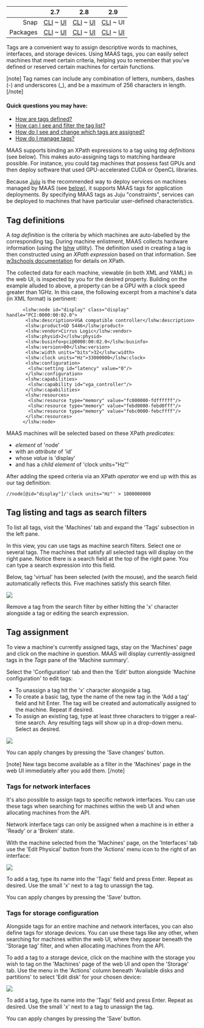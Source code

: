 <!-- deb-2-7-cli
||2.7|2.8|2.9|
|-----:|:-----:|:-----:|:-----:|
|Snap|[CLI](/t/maas-tags-snap-2-7-cli/2886) ~ [UI](/t/maas-tags-snap-2-7-ui/2887)|[CLI](/t/maas-tags-snap-2-8-cli/2888) ~ [UI](/t/maas-tags-snap-2-8-ui/2889)|[CLI](/t/maas-tags-snap-2-9-cli/2890) ~ [UI](/t/maas-tags-snap-2-9-ui/2891)|
|Packages|CLI ~ [UI](/t/maas-tags-deb-2-7-ui/2893)|[CLI](/t/maas-tags-deb-2-8-cli/2894) ~ [UI](/t/maas-tags-deb-2-8-ui/2895)|[CLI](/t/maas-tags-deb-2-9-cli/2896) ~ [UI](/t/maas-tags-deb-2-9-ui/2897)|
 deb-2-7-cli -->

<!-- deb-2-7-ui
||2.7|2.8|2.9|
|-----:|:-----:|:-----:|:-----:|
|Snap|[CLI](/t/maas-tags-snap-2-7-cli/2886) ~ [UI](/t/maas-tags-snap-2-7-ui/2887)|[CLI](/t/maas-tags-snap-2-8-cli/2888) ~ [UI](/t/maas-tags-snap-2-8-ui/2889)|[CLI](/t/maas-tags-snap-2-9-cli/2890) ~ [UI](/t/maas-tags-snap-2-9-ui/2891)|
|Packages|[CLI](/t/maas-tags-deb-2-7-cli/2892) ~ UI|[CLI](/t/maas-tags-deb-2-8-cli/2894) ~ [UI](/t/maas-tags-deb-2-8-ui/2895)|[CLI](/t/maas-tags-deb-2-9-cli/2896) ~ [UI](/t/maas-tags-deb-2-9-ui/2897)|
 deb-2-7-ui -->

<!-- deb-2-8-cli
||2.7|2.8|2.9|
|-----:|:-----:|:-----:|:-----:|
|Snap|[CLI](/t/maas-tags-snap-2-7-cli/2886) ~ [UI](/t/maas-tags-snap-2-7-ui/2887)|[CLI](/t/maas-tags-snap-2-8-cli/2888) ~ [UI](/t/maas-tags-snap-2-8-ui/2889)|[CLI](/t/maas-tags-snap-2-9-cli/2890) ~ [UI](/t/maas-tags-snap-2-9-ui/2891)|
|Packages|[CLI](/t/maas-tags-deb-2-7-cli/2892) ~ [UI](/t/maas-tags-deb-2-7-ui/2893)|CLI ~ [UI](/t/maas-tags-deb-2-8-ui/2895)|[CLI](/t/maas-tags-deb-2-9-cli/2896) ~ [UI](/t/maas-tags-deb-2-9-ui/2897)|
 deb-2-8-cli -->

<!-- deb-2-8-ui
||2.7|2.8|2.9|
|-----:|:-----:|:-----:|:-----:|
|Snap|[CLI](/t/maas-tags-snap-2-7-cli/2886) ~ [UI](/t/maas-tags-snap-2-7-ui/2887)|[CLI](/t/maas-tags-snap-2-8-cli/2888) ~ [UI](/t/maas-tags-snap-2-8-ui/2889)|[CLI](/t/maas-tags-snap-2-9-cli/2890) ~ [UI](/t/maas-tags-snap-2-9-ui/2891)|
|Packages|[CLI](/t/maas-tags-deb-2-7-cli/2892) ~ [UI](/t/maas-tags-deb-2-7-ui/2893)|[CLI](/t/maas-tags-deb-2-8-cli/2894) ~ UI|[CLI](/t/maas-tags-deb-2-9-cli/2896) ~ [UI](/t/maas-tags-deb-2-9-ui/2897)|
 deb-2-8-ui -->

<!-- deb-2-9-cli
||2.7|2.8|2.9|
|-----:|:-----:|:-----:|:-----:|
|Snap|[CLI](/t/maas-tags-snap-2-7-cli/2886) ~ [UI](/t/maas-tags-snap-2-7-ui/2887)|[CLI](/t/maas-tags-snap-2-8-cli/2888) ~ [UI](/t/maas-tags-snap-2-8-ui/2889)|[CLI](/t/maas-tags-snap-2-9-cli/2890) ~ [UI](/t/maas-tags-snap-2-9-ui/2891)|
|Packages|[CLI](/t/maas-tags-deb-2-7-cli/2892) ~ [UI](/t/maas-tags-deb-2-7-ui/2893)|[CLI](/t/maas-tags-deb-2-8-cli/2894) ~ [UI](/t/maas-tags-deb-2-8-ui/2895)|CLI ~ [UI](/t/maas-tags-deb-2-9-ui/2897)|
 deb-2-9-cli -->

<!-- deb-2-9-ui
||2.7|2.8|2.9|
|-----:|:-----:|:-----:|:-----:|
|Snap|[CLI](/t/maas-tags-snap-2-7-cli/2886) ~ [UI](/t/maas-tags-snap-2-7-ui/2887)|[CLI](/t/maas-tags-snap-2-8-cli/2888) ~ [UI](/t/maas-tags-snap-2-8-ui/2889)|[CLI](/t/maas-tags-snap-2-9-cli/2890) ~ [UI](/t/maas-tags-snap-2-9-ui/2891)|
|Packages|[CLI](/t/maas-tags-deb-2-7-cli/2892) ~ [UI](/t/maas-tags-deb-2-7-ui/2893)|[CLI](/t/maas-tags-deb-2-8-cli/2894) ~ [UI](/t/maas-tags-deb-2-8-ui/2895)|[CLI](/t/maas-tags-deb-2-9-cli/2896) ~ UI|
 deb-2-9-ui -->

<!-- snap-2-7-cli
||2.7|2.8|2.9|
|-----:|:-----:|:-----:|:-----:|
|Snap|CLI ~ [UI](/t/maas-tags-snap-2-7-ui/2887)|[CLI](/t/maas-tags-snap-2-8-cli/2888) ~ [UI](/t/maas-tags-snap-2-8-ui/2889)|[CLI](/t/maas-tags-snap-2-9-cli/2890) ~ [UI](/t/maas-tags-snap-2-9-ui/2891)|
|Packages|[CLI](/t/maas-tags-deb-2-7-cli/2892) ~ [UI](/t/maas-tags-deb-2-7-ui/2893)|[CLI](/t/maas-tags-deb-2-8-cli/2894) ~ [UI](/t/maas-tags-deb-2-8-ui/2895)|[CLI](/t/maas-tags-deb-2-9-cli/2896) ~ [UI](/t/maas-tags-deb-2-9-ui/2897)|
 snap-2-7-cli -->

<!-- snap-2-7-ui
||2.7|2.8|2.9|
|-----:|:-----:|:-----:|:-----:|
|Snap|[CLI](/t/maas-tags-snap-2-7-cli/2886) ~ UI|[CLI](/t/maas-tags-snap-2-8-cli/2888) ~ [UI](/t/maas-tags-snap-2-8-ui/2889)|[CLI](/t/maas-tags-snap-2-9-cli/2890) ~ [UI](/t/maas-tags-snap-2-9-ui/2891)|
|Packages|[CLI](/t/maas-tags-deb-2-7-cli/2892) ~ [UI](/t/maas-tags-deb-2-7-ui/2893)|[CLI](/t/maas-tags-deb-2-8-cli/2894) ~ [UI](/t/maas-tags-deb-2-8-ui/2895)|[CLI](/t/maas-tags-deb-2-9-cli/2896) ~ [UI](/t/maas-tags-deb-2-9-ui/2897)|
 snap-2-7-ui -->

<!-- snap-2-8-cli
||2.7|2.8|2.9|
|-----:|:-----:|:-----:|:-----:|
|Snap|[CLI](/t/maas-tags-snap-2-7-cli/2886) ~ [UI](/t/maas-tags-snap-2-7-ui/2887)|CLI ~ [UI](/t/maas-tags-snap-2-8-ui/2889)|[CLI](/t/maas-tags-snap-2-9-cli/2890) ~ [UI](/t/maas-tags-snap-2-9-ui/2891)|
|Packages|[CLI](/t/maas-tags-deb-2-7-cli/2892) ~ [UI](/t/maas-tags-deb-2-7-ui/2893)|[CLI](/t/maas-tags-deb-2-8-cli/2894) ~ [UI](/t/maas-tags-deb-2-8-ui/2895)|[CLI](/t/maas-tags-deb-2-9-cli/2896) ~ [UI](/t/maas-tags-deb-2-9-ui/2897)|
 snap-2-8-cli -->

<!-- snap-2-8-ui
||2.7|2.8|2.9|
|-----:|:-----:|:-----:|:-----:|
|Snap|[CLI](/t/maas-tags-snap-2-7-cli/2886) ~ [UI](/t/maas-tags-snap-2-7-ui/2887)|[CLI](/t/maas-tags-snap-2-8-cli/2888) ~ UI|[CLI](/t/maas-tags-snap-2-9-cli/2890) ~ [UI](/t/maas-tags-snap-2-9-ui/2891)|
|Packages|[CLI](/t/maas-tags-deb-2-7-cli/2892) ~ [UI](/t/maas-tags-deb-2-7-ui/2893)|[CLI](/t/maas-tags-deb-2-8-cli/2894) ~ [UI](/t/maas-tags-deb-2-8-ui/2895)|[CLI](/t/maas-tags-deb-2-9-cli/2896) ~ [UI](/t/maas-tags-deb-2-9-ui/2897)|
 snap-2-8-ui -->

<!-- snap-2-9-cli
||2.7|2.8|2.9|
|-----:|:-----:|:-----:|:-----:|
|Snap|[CLI](/t/maas-tags-snap-2-7-cli/2886) ~ [UI](/t/maas-tags-snap-2-7-ui/2887)|[CLI](/t/maas-tags-snap-2-8-cli/2888) ~ [UI](/t/maas-tags-snap-2-8-ui/2889)|CLI ~ [UI](/t/maas-tags-snap-2-9-ui/2891)|
|Packages|[CLI](/t/maas-tags-deb-2-7-cli/2892) ~ [UI](/t/maas-tags-deb-2-7-ui/2893)|[CLI](/t/maas-tags-deb-2-8-cli/2894) ~ [UI](/t/maas-tags-deb-2-8-ui/2895)|[CLI](/t/maas-tags-deb-2-9-cli/2896) ~ [UI](/t/maas-tags-deb-2-9-ui/2897)|
 snap-2-9-cli -->

||2.7|2.8|2.9|
|-----:|:-----:|:-----:|:-----:|
|Snap|[CLI](/t/maas-tags-snap-2-7-cli/2886) ~ [UI](/t/maas-tags-snap-2-7-ui/2887)|[CLI](/t/maas-tags-snap-2-8-cli/2888) ~ [UI](/t/maas-tags-snap-2-8-ui/2889)|[CLI](/t/maas-tags-snap-2-9-cli/2890) ~ UI|
|Packages|[CLI](/t/maas-tags-deb-2-7-cli/2892) ~ [UI](/t/maas-tags-deb-2-7-ui/2893)|[CLI](/t/maas-tags-deb-2-8-cli/2894) ~ [UI](/t/maas-tags-deb-2-8-ui/2895)|[CLI](/t/maas-tags-deb-2-9-cli/2896) ~ [UI](/t/maas-tags-deb-2-9-ui/2897)|

Tags are a convenient way to assign descriptive words to machines, interfaces, and storage devices. Using MAAS tags, you can easily select machines that meet certain criteria, helping you to remember that you've defined or reserved certain machines for certain functions. 

[note]
 Tag names can include any combination of letters, numbers, dashes (-) and underscores (_), and be a maximum of 256 characters in length.
[/note]

#### Quick questions you may have:

* [How are tags defined?](#heading--tag-definitions)
* [How can I see and filter the tag list?](#heading--tag-listing-and-tags-as-search-filters)
* [How do I see and change which tags are assigned?](#heading--tag-assignment)
* [How do I manage tags?](#heading--tag-management)

MAAS supports binding an XPath expressions to a tag using *tag definitions* (see below). This makes auto-assigning tags to matching hardware possible. For instance, you could tag machines that possess fast GPUs and then deploy software that used GPU-accelerated CUDA or OpenCL libraries.

Because [Juju](https://jujucharms.com/docs/stable/about-juju.html) is the recommended way to deploy services on machines managed by MAAS (see [below](#heading--tag-management)), it supports MAAS tags for application deployments. By specifying MAAS tags as Juju "constraints", services can be deployed to machines that have particular user-defined characteristics.

<h2 id="heading--tag-definitions">Tag definitions</h2>

A *tag definition* is the criteria by which machines are auto-labelled by the corresponding tag. During machine enlistment, MAAS collects hardware information (using the [lshw](http://ezix.org/project/wiki/HardwareLiSter) utility). The definition used in creating a tag is then constructed using an *XPath expression* based on that information. See [w3schools documentation](https://www.w3schools.com/xml/xpath_intro.asp) for details on XPath.

The collected data for each machine, viewable (in both XML and YAML) in the web UI, is inspected by you for the desired property. Building on the example alluded to above, a property can be a GPU with a clock speed greater than 1GHz. In this case, the following excerpt from a machine's data (in XML format) is pertinent:

``` nohighlight
      <lshw:node id="display" class="display" handle="PCI:0000:00:02.0">
       <lshw:description>VGA compatible controller</lshw:description>
       <lshw:product>GD 5446</lshw:product>
       <lshw:vendor>Cirrus Logic</lshw:vendor>
       <lshw:physid>2</lshw:physid>
       <lshw:businfo>pci@0000:00:02.0</lshw:businfo>
       <lshw:version>00</lshw:version>
       <lshw:width units="bits">32</lshw:width>
       <lshw:clock units="Hz">33000000</lshw:clock>
       <lshw:configuration>
        <lshw:setting id="latency" value="0"/>
       </lshw:configuration>
       <lshw:capabilities>
        <lshw:capability id="vga_controller"/>
       </lshw:capabilities>
       <lshw:resources>
        <lshw:resource type="memory" value="fc000000-fdffffff"/>
        <lshw:resource type="memory" value="febd0000-febd0fff"/>
        <lshw:resource type="memory" value="febc0000-febcffff"/>
       </lshw:resources>
      </lshw:node>
```

MAAS machines will be selected based on these XPath *predicates*:

-   *element* of 'node'
-   with an *attribute* of 'id'
-   whose *value* is 'display'
-   and has a *child element* of 'clock units="Hz"'

After adding the speed criteria via an XPath *operator* we end up with this as our tag definition:

``` nohighlight
//node[@id="display"]/'clock units="Hz"' > 1000000000
```

<h2 id="heading--tag-listing-and-tags-as-search-filters">Tag listing and tags as search filters</h2>

To list all tags, visit the 'Machines' tab and expand the 'Tags' subsection in the left pane.

In this view, you can use tags as machine search filters. Select one or several tags. The machines that satisfy all selected tags will display on the right pane. Notice there is a search field at the top of the right pane. You can type a search expression into this field.

Below, tag 'virtual' has been selected (with the mouse), and the search field automatically reflects this. Five machines satisfy this search filter.

<a href="https://assets.ubuntu.com/v1/69aa9997-nodes-tags__2.6-tags-filter.png" target = "_blank"><img src="https://assets.ubuntu.com/v1/69aa9997-nodes-tags__2.6-tags-filter.png"></a>

Remove a tag from the search filter by either hitting the 'x' character alongside a tag or editing the search expression.

<h2 id="heading--tag-assignment">Tag assignment</h2>

To view a machine's currently assigned tags, stay on the 'Machines' page and click on the machine in question. MAAS will display currently-assigned tags in the *Tags* pane of the 'Machine summary'.

Select the 'Configuration' tab and then the 'Edit' button alongside 'Machine configuration' to edit tags:

-   To unassign a tag hit the 'x' character alongside a tag.
-   To create a basic tag, type the name of the new tag in the 'Add a tag' field and hit Enter. The tag will be created and automatically assigned to the machine. Repeat if desired.
-   To assign an existing tag, type at least three characters to trigger a real-time search. Any resulting tags will show up in a drop-down menu. Select as desired.

<a href="https://assets.ubuntu.com/v1/250050ee-nodes-tags__2.6-tags-add-remove.png" target = "_blank"><img src="https://assets.ubuntu.com/v1/250050ee-nodes-tags__2.6-tags-add-remove.png"></a>

You can apply changes by pressing the 'Save changes' button.

[note]
New tags become available as a filter in the 'Machines' page in the web UI immediately after you add them.
[/note]

<h3 id="heading--tags-for-network-interfaces">Tags for network interfaces</h3>

It's also possible to assign tags to specific network interfaces. You can use these tags when searching for machines within the web UI and when allocating machines from the API.

Network interface tags can only be assigned when a machine is in either a 'Ready' or a 'Broken' state.

With the machine selected from the 'Machines' page, on the 'Interfaces' tab use the 'Edit Physical' button from the 'Actions' menu icon to the right of an interface:

<a href="https://assets.ubuntu.com/v1/dd9cf996-nodes-tags__2.6-tag-net-interfaces.png" target = "_blank"><img src="https://assets.ubuntu.com/v1/dd9cf996-nodes-tags__2.6-tag-net-interfaces.png"></a>

To add a tag, type its name into the 'Tags' field and press Enter. Repeat as desired. Use the small 'x' next to a tag to unassign the tag.

You can apply changes by pressing the 'Save' button.

<h3 id="heading--tags-for-storage-configuration">Tags for storage configuration</h3>

Alongside tags for an entire machine and network interfaces, you can also define tags for storage devices. You can use these tags like any other, when searching for machines within the web UI, where they appear beneath the 'Storage tag' filter, and when allocating machines from the API.

To add a tag to a storage device, click on the machine with the storage you wish to tag on the 'Machines' page of the web UI and open the 'Storage' tab. Use the menu in the 'Actions' column beneath 'Available disks and partitions' to select 'Edit disk' for your chosen device:

<a href="https://assets.ubuntu.com/v1/43dd9f9d-nodes-tags__2.6-tag-storage.png" target = "_blank"><img src="https://assets.ubuntu.com/v1/43dd9f9d-nodes-tags__2.6-tag-storage.png"></a>

To add a tag, type its name into the 'Tags' field and press Enter. Repeat as desired. Use the small 'x' next to a tag to unassign the tag.

You can apply changes by pressing the 'Save' button.

<!-- snap-2-7-cli snap-2-8-cli snap-2-9-cli deb-2-7-cli deb-2-8-cli deb-2-9-cli
#### Quick questions you may have:

* [How do I get started with the MAAS CLI?](/t/maas-cli/802)
* [How do I create tags?](#heading--rudimentary-tag-creation)
* [How do I do tag creation and auto-assignment?](#heading--tag-creation-and-auto-assignment)
* [How do I delete a tag?](#heading--delete-a-tag)
* [How do I list all tags?](#heading--list-all-tags)
* [How do I list nodes/machines labelled with a tag?](#heading--list-nodesmachines-labelled-with-a-tag)
* [How do I handle Juju integration?](#heading--juju-integration)
* [How do I effect manual tag assignment?](#heading--manual-tag-assignment)
* [How do I effect hybrid tag assignment?](#heading--hybrid-tag-assignment)

<h2 id="heading--rudimentary-tag-creation">Tag creation</h2>

``` bash
maas $PROFILE tags create name=$TAG_NAME
```

<h2 id="heading--tag-creation-and-auto-assignment">Tag creation and auto-assignment</h2>

When you supply a [definition](/t/maas-tags/834#heading--tag-definitions) during a tag's creation, MAAS automatically applies the tag o all the nodes that satisfy the definition:

``` bash
maas $PROFILE tags create name=$TAG_NAME \
    comment='$TAG_COMMENT' definition='$TAG_DEFINITION'
```

For example,

``` bash
maas $PROFILE tags create name='gpu' \
    comment='GPU with clock speed >1GHz for running CUDA type operations.' \
    definition='//node[@id="display"]/'clock units="Hz"' > 1000000000'
```

We recommend that each tag have a short name and a comment that adequately describes it. You should make sure to create both of these because they will help you identify and use the tag later.

<h2 id="heading--tags-for-network-interfaces</h2>

It's also possible to assign tags to specific network interfaces. You can use these tags when searching for machines within the web UI and when allocating machines from the API.

Network interface tags can only be assigned when a machine is in either a 'Ready' or a 'Broken' state.

To add a tag to a network interface, use the following command:

```
maas $PROFILE interface add-tag $SYSTEM_ID $INTERFACE_ID tag=$TAG_STRING
```

To delete a tag from a network interface:

```
maas $PROFILE interface remove-tag $SYSTEM_ID $INTERFACE_ID tag=$TAG_STRING
```

<h2 id="heading--delete-a-tag">Delete a tag</h2>

``` bash
maas $PROFILE tag delete $TAG_NAME
```

<h2 id="heading--list-all-tags">List all tags</h2>

To list all tags present on the region controller:

``` bash
maas $PROFILE tags read
```

<h2 id="heading--list-nodesmachines-labelled-with-a-tag">List nodes/machines labelled with a tag</h2>

To list what nodes (or machines) a tag applies to:

``` bash
maas $PROFILE tag nodes $TAG_NAME
maas $PROFILE tag machines $TAG_NAME
```

<h2 id="heading--juju-integration">Juju integration</h2>

Although you can use a tag in the web UI (as a node search filter), you realise most of the benefit when you're deploying applications with Juju.

For example, to use the 'gpu' tag to deploy a (hypothetical) service called 'cuda':

``` bash
juju deploy --constraints tags=gpu cuda
```

You can also use multiple tags in addition to the normal Juju constraints:

``` bash
juju deploy --constraints "mem=1024 tags=gpu,intel" cuda
```

<h2 id="heading--manual-tag-assignment">Manual tag assignment</h2>

It is possible to assign tags to nodes manually by simply omitting the definition and applying the tag to a node by referencing its system id:

``` bash
maas $PROFILE tags create name=$TAG_NAME comment='$TAG_COMMENT'
maas $PROFILE tag update-nodes $TAG_NAME add=$SYSTEM_ID
```

To remove a tag:

``` bash
maas $PROFILE tag update-nodes $TAG_NAME remove=$SYSTEM_ID
```

In the same operation, a tag can be added to some nodes and removed from others:

``` bash
maas $PROFILE tag update-nodes $TAG_NAME \
    add=$SYSTEM_ID_1 add=$SYSTEM_ID_2 remove=$SYSTEM_ID_3
```

<h2 id="heading--hybrid-tag-assignment">Hybrid tag assignment</h2>

You can also create a tag with a definition (thereby map to certain nodes), remove the definition (but retain the mapping), and then add the tag manually to specific nodes. This action is useful for hardware which is conceptually similar but does not all satisfy a single tag definition. Here are the commands you would use to do this:

``` bash
maas $PROFILE tags create name=$TAG_NAME \
    comment='$TAG_COMMENT' definition='$TAG_DEFINITION'
maas $PROFILE tag update $TAG_NAME definition=''
maas $PROFILE tag update-nodes $TAG_NAME add=$SYSTEM_ID
```
snap-2-7-cli snap-2-8-cli snap-2-9-cli deb-2-7-cli deb-2-8-cli deb-2-9-cli -->